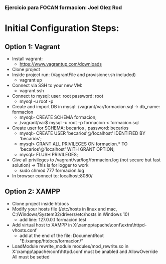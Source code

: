 ### Ejercicio para FOCAN formacion: Joel Glez Rod
# Initial Configuration Steps:
## Option 1: Vagrant
- Install vagrant: 
  - https://www.vagrantup.com/downloads
- Clone project
- Inside project run: (VagrantFile and provisioner.sh included)
  - vagrant up 
- Connect via SSH to your new VM: 
  - vagrant ssh
- Connect to mysql: user: root password: root 
  - mysql -u root -p
- Create and import DB in mysql: /vagrant/var/formacion.sql -> db_name: formacion
  - mysql> CREATE SCHEMA formacion;
  - /vagrant/var$ mysql -u root -p formacion < formacion.sql
- Create user for SCHEMA: becarios , password: becarios
  - mysql> CREATE USER 'becarios'@'localhost' IDENTIFIED BY 'becarios';
  - mysql> GRANT ALL PRIVILEGES ON formacion.* TO 'becarios'@'localhost' WITH GRANT OPTION;
  - mysql> FLUSH PRIVILEGES;
- Give all privileges to /vagrant/var/log/formacion.log (not secure but fast solution) -> This is for logger to work
  - sudo chmod 777 formacion.log
- In browser connect to: localhost:8080/
## Option 2: XAMPP
- Clone project inside htdocs
- Modify your hosts file (/etc/hosts in linux and mac, C:/Windows/System32/drivers/etc/hosts in Windows 10)
  - add line: 127.0.0.1 formacion.test
- Add virtual host to XAMPP in X:\xampp\apache\conf\extra\httpd-vhosts.conf
  - add at the end of the file:
    <VirtualHost formacion.test:80>
    DocumentRoot "E:/xampp/htdocs/formacion/"
    </VirtualHost>
- LoadModule rewrite_module modules/mod_rewrite.so in X:\xampp\apache\conf\httpd.conf must be anabled and AllowOverride All must be setted
